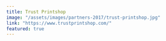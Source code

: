 ```yaml
---
title: Trust Printshop
image: "/assets/images/partners-2017/trust-printshop.jpg"
link: "https://www.trustprintshop.com/"
featured: true
---
```

